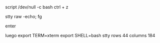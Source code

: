 
script /dev/null -c bash
ctrl + z

stty raw -echo; fg

enter

luego 
export TERM=xterm
export SHELL=bash
stty rows 44 columns 184

